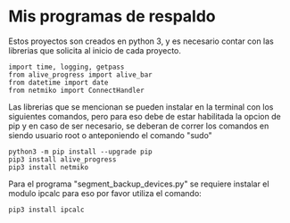 # Mis programas de respaldo

Estos proyectos son creados en python 3, y es necesario contar  con las librerias que solicita al inicio de cada proyecto.

```
import time, logging, getpass
from alive_progress import alive_bar
from datetime import date
from netmiko import ConnectHandler
```

Las librerias que se mencionan se pueden instalar en la terminal con los siguientes comandos, pero para eso debe de estar habilitada la opcion de pip
y en caso de ser necesario, se deberan de correr los comandos en siendo usuario root o anteponiendo el comando "sudo"
```
python3 -m pip install --upgrade pip
pip3 install alive_progress
pip3 install netmiko

```

Para el programa "segment_backup_devices.py" se requiere instalar el modulo ipcalc para eso por favor utiliza el comando:

```
pip3 install ipcalc
```
